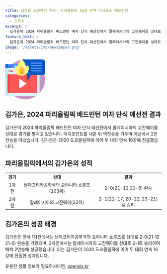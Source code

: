 ```yaml
---
title: 김가은 고진웨이 격파! 파리올림픽 16강 안착 다크호스 배드민턴
categories:
  - 스포츠
excerpt: >
  김가은이 2024 파리올림픽 배드민턴 여자 단식 예선전에서 말레이시아의 고진웨이를 상대로 극적인 역전승을 거두며 16강에 진출했다. 세트스코어 2-1로 제압한 그녀는 이번 대회에서 2전 전승을 거두었으며, 2020 도쿄올림픽에 이어 두 대회 연속 16강에 진출했다.
feature_text: >
  김가은이 2024 파리올림픽 배드민턴 여자 단식 예선전에서 말레이시아의 고진웨이를 상대로 극적인 역전승을 거두며 16강에 진출했다. 세트스코어 2-1로 제압한 그녀는 이번 대회에서 2전 전승을 거두었으며, 2020 도쿄올림픽에 이어 두 대회 연속 16강에 진출했다.
image: '/assets/img/newspaper.png'
---
```


<p><img src="/assets/img/news.png" alt="rentncar 속보" /></p>

<h2 data-ke-size="size26">김가은, 2024 파리올림픽 배드민턴 여자 단식 예선전 결과</h2>

<p data-ke-size="size16">김가은이 2024 파리올림픽 배드민턴 여자 단식 예선전에서 말레이시아의 고진웨이를 상대로 경기를 펼치고 있습니다. 매치포인트를 내준 뒤 역전승을 거두며 예선에서 2전 전승을 따냈습니다. 김가은은 2020 도쿄올림픽에 이어 두 대회 연속 16강에 진출했습니다.</p>

<h2 data-ke-size="size26">파리올림픽에서의 김가은의 성적</h2>

<table>
  <tr>
    <td style="text-align: center; height: 17px;"><b>경기</b></td>
    <td style="text-align: center; height: 17px;"><b>상대</b></td>
    <td style="text-align: center; height: 17px;"><b>결과</b></td>
  </tr>
  <tr>
    <td style="text-align: center; height: 17px;">1차전</td>
    <td style="text-align: center; height: 17px;">남아프리카공화국의 요아니타 쇼콜츠(103위)</td>
    <td style="text-align: center; height: 17px;">2-0(21-12 21-6) 완승</td>
  </tr>
  <tr>
    <td style="text-align: center; height: 17px;">2차전</td>
    <td style="text-align: center; height: 17px;">말레이시아의 고진웨이(32위)</td>
    <td style="text-align: center; height: 17px;">2-1(21-17, 20-22, 23-21)로 승리</td>
  </tr>
</table>

<h2 data-ke-size="size26">김가은의 성공 배경</h2>

<p data-ke-size="size16">김가은은 앞서 1차전에서는 남아프리카공화국의 요아니타 쇼콜츠를 상대로 2-0(21-12 21-6) 완승을 거뒀으며, 2차전에서는 말레이시아의 고진웨이를 상대로 2-1로 승리하여 매치 2연승에 성공했습니다. 이는 김가은이 2020 도쿄올림픽에 이어 두 대회 연속 16강에 진출한 성과입니다.</p>
유용한 생활 정보가 필요하시다면, <a href="https://opensis.kr" rel="dofollow">opensis.kr</a>


